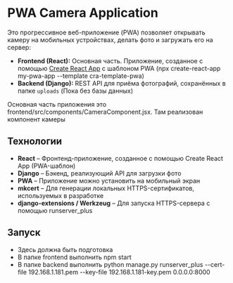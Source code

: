 # PWA Camera Application

Это прогрессивное веб-приложение (PWA) позволяет открывать камеру на мобильных устройствах, делать фото и загружать его на сервер:
- **Frontend (React):** Основная часть. Приложение, созданное с помощью [Create React App](https://create-react-app.dev/) с шаблоном PWA (npx create-react-app my-pwa-app --template cra-template-pwa)
- **Backend (Django):** REST API для приёма фотографий, сохранённых в папке `uploads` (Пока без базы данных)

Основная часть приложения это frontend/src/components/CameraComponent.jsx. Там реализован компонент камеры

## Технологии

- **React** – Фронтенд-приложение, созданное с помощью Create React App (PWA-шаблон)
- **Django** – Бэкенд, реализующий API для загрузки фото
- **PWA** – Приложение можно установить на мобильный экран
- **mkcert** – Для генерации локальных HTTPS-сертификатов, используемых в разработке
- **django-extensions / Werkzeug** – Для запуска HTTPS-сервера с помощью runserver_plus

## Запуск
* Здесь должна быть подготовка
* В папке frontend выполнить npm start  
* В папке backend выполнить python manage.py runserver_plus --cert-file 192.168.1.181.pem --key-file 192.168.1.181-key.pem 0.0.0.0:8000
